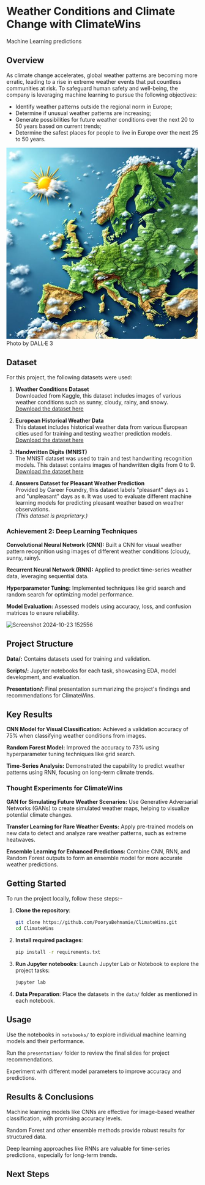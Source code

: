 # **Weather Conditions and Climate Change with ClimateWins**
Machine Learning predictions

## **Overview**
As climate change accelerates, global weather patterns are becoming more erratic, leading to a rise in extreme weather events that put countless communities at risk.
To safeguard human safety and well-being, the company is leveraging machine learning to pursue the following objectives:
* Identify weather patterns outside the regional norm in Europe;
* Determine if unusual weather patterns are increasing;
* Generate possibilities for future weather conditions over the next 20 to 50 years based on current trends;
* Determine the safest places for people to live in Europe over the next 25 to 50 years.

![Euro](Pics/Europe-sm.jpg)    Photo by DALL·E 3

## **Dataset**

For this project, the following datasets were used:

1. **Weather Conditions Dataset**  
   Downloaded from Kaggle, this dataset includes images of various weather conditions such as sunny, cloudy, rainy, and snowy.  
   [Download the dataset here](https://www.kaggle.com/datasets/pratik2901/multiclass-weather-dataset)

2. **European Historical Weather Data**  
   This dataset includes historical weather data from various European cities used for training and testing weather prediction models.  
   [Download the dataset here](https://s3.amazonaws.com/coach-courses-us/public/courses/da-spec-ml/Scripts/A1/Dataset-weather-prediction-dataset-processed.csv)

3. **Handwritten Digits (MNIST)**  
   The MNIST dataset was used to train and test handwriting recognition models. This dataset contains images of handwritten digits from 0 to 9.  
   [Download the dataset here](https://en.wikipedia.org/wiki/MNIST_database)

4. **Answers Dataset for Pleasant Weather Prediction**  
   Provided by Career Foundry, this dataset labels "pleasant" days as `1` and "unpleasant" days as `0`. It was used to evaluate different machine      learning models for predicting pleasant weather based on weather observations.  
   *(This dataset is proprietary.)*

### **Achievement 2: Deep Learning Techniques**

**Convolutional Neural Network (CNN):** Built a CNN for visual weather pattern recognition using images of different weather conditions (cloudy, sunny, rainy).

**Recurrent Neural Network (RNN):** Applied to predict time-series weather data, leveraging sequential data.

**Hyperparameter Tuning:** Implemented techniques like grid search and random search for optimizing model performance.

**Model Evaluation:** Assessed models using accuracy, loss, and confusion matrices to ensure reliability.


![Screenshot 2024-10-23 152556](https://github.com/user-attachments/assets/d6d96b93-dd24-4934-b9bb-9251ba4e75f6)

## **Project Structure**

**Data/:** Contains datasets used for training and validation.

**Scripts/:** Jupyter notebooks for each task, showcasing EDA, model development, and evaluation.

**Presentation/:** Final presentation summarizing the project's findings and recommendations for ClimateWins.



## Key Results

**CNN Model for Visual Classification:** Achieved a validation accuracy of 75% when classifying weather conditions from images.

**Random Forest Model:** Improved the accuracy to 73% using hyperparameter tuning techniques like grid search.

**Time-Series Analysis:** Demonstrated the capability to predict weather patterns using RNN, focusing on long-term climate trends.


### Thought Experiments for ClimateWins

**GAN for Simulating Future Weather Scenarios:** Use Generative Adversarial Networks (GANs) to create simulated weather maps, helping to visualize potential climate changes.

**Transfer Learning for Rare Weather Events:** Apply pre-trained models on new data to detect and analyze rare weather patterns, such as extreme heatwaves.

**Ensemble Learning for Enhanced Predictions:** Combine CNN, RNN, and Random Forest outputs to form an ensemble model for more accurate weather predictions.


## **Getting Started**
To run the project locally, follow these steps:⋅⋅


1. **Clone the repository**:

    ```bash
    git clone https://github.com/PooryaBehnamie/ClimateWins.git
    cd ClimateWins
    ```

2. **Install required packages**:

    ```bash
    pip install -r requirements.txt
    ```

3. **Run Jupyter notebooks**: Launch Jupyter Lab or Notebook to explore the project tasks:

    ```bash
    jupyter lab
    ```

4. **Data Preparation**: Place the datasets in the `data/` folder as mentioned in each notebook.


## **Usage**
Use the notebooks in `notebooks/` to explore individual machine learning models and their performance.

Run the `presentation/` folder to review the final slides for project recommendations.

Experiment with different model parameters to improve accuracy and predictions.



## **Results & Conclusions**
Machine learning models like CNNs are effective for image-based weather classification, with promising accuracy levels.

Random Forest and other ensemble methods provide robust results for structured data.

Deep learning approaches like RNNs are valuable for time-series predictions, especially for long-term trends.


## Next Steps
